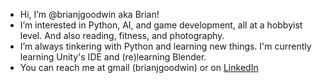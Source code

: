 - Hi, I’m @brianjgoodwin aka Brian!
- I’m interested in Python, AI, and game development, all at a hobbyist level. And also reading, fitness, and photography.
- I’m always tinkering with Python and learning new things. I'm currently learning Unity's IDE and (re)learning Blender.
- You can reach me at gmail (brianjgoodwin) or on [LinkedIn](https://www.linkedin.com/in/brian-j-goodwin/)

<!---
brianjgoodwin/brianjgoodwin is a ✨ special ✨ repository because its `README.md` (this file) appears on your GitHub profile.
You can click the Preview link to take a look at your changes.
--->
